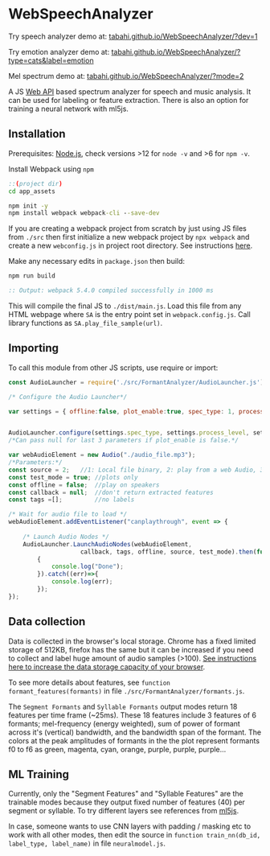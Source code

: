 # WebSpeechAnalyzer

Try speech analyzer demo at: [tabahi.github.io/WebSpeechAnalyzer/?dev=1](https://tabahi.github.io/WebSpeechAnalyzer/)

Try emotion analyzer demo at: [tabahi.github.io/WebSpeechAnalyzer/?type=cats&label=emotion](https://tabahi.github.io/WebSpeechAnalyzer/?type=cats&label=emotion)


Mel spectrum demo at: [tabahi.github.io/WebSpeechAnalyzer/?mode=2](https://tabahi.github.io/WebSpeechAnalyzer/?mode=2&p=samples/Haendel_Lascia_chi_o_pianga.mp4 )


A JS [Web API](https://developer.mozilla.org/en-US/docs/Web/API/AudioContext) based spectrum analyzer for speech and music analysis. It can be used for labeling or feature extraction. There is also an option for training a neural network with ml5js.


## Installation
Prerequisites: [Node.js](https://nodejs.org/en/download/), check versions >12 for `node -v` and >6 for `npm -v`.

Install Webpack using `npm`
```cmd
::(project dir)
cd app_assets

npm init -y
npm install webpack webpack-cli --save-dev

```
If you are creating a webpack project from scratch by just using JS files from `./src` then first initialize a new webpack project by `npx webpack` and create a new `webconfig.js` in project root directory. See instructions [here](https://webpack.js.org/guides/getting-started/#using-a-configuration).

Make any necessary edits in `package.json` then build:
```cmd
npm run build

:: Output: webpack 5.4.0 compiled successfully in 1000 ms

```
This will compile the final JS to `./dist/main.js`. Load this file from any HTML webpage where `SA` is the entry point set in `webpack.config.js`. Call library functions as `SA.play_file_sample(url)`.

## Importing

To call this module from other JS scripts, use require or import:
```javascript
const AudioLauncher = require('./src/FormantAnalyzer/AudioLauncher.js');

/* Configure the Audio Launcher*/

var settings = { offline:false, plot_enable:true, spec_type: 1, process_level: 5, plot_len: 200, f_min: 50, f_max: 4000, N_fft_bins: 256, N_mel_bins: 128, window_width: 25, window_step: 25, pause_length:200, min_seg_length:50, plot_lag:1, pre_norm_gain: 1000, high_f_emph:0.00, slow:true, DB_ID:1, collect:false, ML_en: false};


AudioLauncher.configure(settings.spec_type, settings.process_level, settings.f_min, settings.f_max, settings.N_fft_bins, settings.N_mel_bins, settings.window_width, settings.window_step, settings.pre_norm_gain, settings.high_f_emph, settings.pause_length, settings.min_seg_length, settings.plot_enable, settings.plot_len, settings.plot_lag, CANVAS_CTX, BOX_WIDTH, BOX_HEIGHT);
/*Can pass null for last 3 parameters if plot_enable is false.*/

var webAudioElement = new Audio("./audio_file.mp3");
/*Parameters:*/
const source = 2;   //1: Local file binary, 2: play from a web Audio, 3: mic
const test_mode = true; //plots only
const offline = false;  //play on speakers
const callback = null;  //don't return extracted features
const tags =[];         //no labels

/* Wait for audio file to load */
webAudioElement.addEventListener("canplaythrough", event => {
    
    /* Launch Audio Nodes */
    AudioLauncher.LaunchAudioNodes(webAudioElement,
                    callback, tags, offline, source, test_mode).then(function()
        {
            console.log("Done");
        }).catch((err)=>{
            console.log(err);
        });
});
```

## Data collection

Data is collected in the browser's local storage. Chrome has a fixed limited storage of 512KB, firefox has the same but it can be increased if you need to collect and label huge amount of audio samples (>100). [See instructions here to increase the data storage capacity of your browser](https://arty.name/localstorage.html).

To see more details about features, see `function formant_features(formants)` in file `./src/FormantAnalyzer/formants.js`.

The `Segment Formants` and `Syllable Formants` output modes return 18 features per time frame (~25ms). These 18 features include 3 features of 6 formants; mel-frequency (energy weighted), sum of power of formant across it's (vertical) bandwidth, and the bandwidth span of the formant. The colors at the peak amplitudes of formants in the the plot represent formants f0 to f6 as green, magenta, cyan, orange, purple, purple, purple...

## ML Training

Currently, only the "Segment Features" and "Syllable Features" are the trainable modes because they output fixed number of features (40) per segment or syllable. To try different layers see references from [ml5js](https://learn.ml5js.org/#/reference/neural-network?id=defining-custom-layers).

In case, someone wants to use CNN layers with padding / masking etc to work with all other modes, then edit the source in `function train_nn(db_id, label_type, label_name)` in file `neuralmodel.js`.
